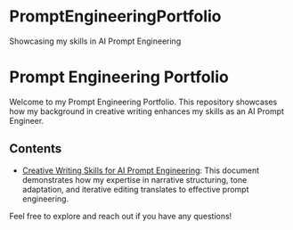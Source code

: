 # PromptEngineeringPortfolio
Showcasing my skills in AI Prompt Engineering
# Prompt Engineering Portfolio

Welcome to my Prompt Engineering Portfolio. This repository showcases how my background in creative writing enhances my skills as an AI Prompt Engineer.

## Contents

- [Creative Writing Skills for AI Prompt Engineering](link-to-your-file.md): This document demonstrates how my expertise in narrative structuring, tone adaptation, and iterative editing translates to effective prompt engineering.

Feel free to explore and reach out if you have any questions!
